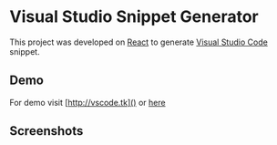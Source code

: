 # Visual Studio Snippet Generator
This project was developed on [React]() to generate [Visual Studio Code]() snippet.

## Demo
For demo visit [http://vscode.tk]() or [here](https://jeffshomali.github.io/VsCode-snippet-generator/)

## Screenshots


